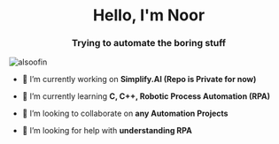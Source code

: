 <h1 align="center">Hello, I'm Noor</h1>
<h3 align="center">Trying to automate the boring stuff</h3>

<p align="left"> <img src="https://komarev.com/ghpvc/?username=alsoofin&label=Profile%20views&color=0e75b6&style=flat" alt="alsoofin" /> </p>

- 🔭 I’m currently working on **Simplify.AI (Repo is Private for now)**

- 🌱 I’m currently learning **C, C++, Robotic Process Automation (RPA)**

- 👯 I’m looking to collaborate on **any Automation Projects**

- 🤝 I’m looking for help with **understanding RPA**

</p>

